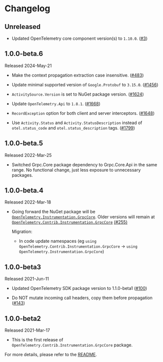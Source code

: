 # Changelog

## Unreleased

* Updated OpenTelemetry core component version(s) to `1.10.0`.
  ([#3](https://github.com/CodeBlanchOrg/opentelemetry-dotnet-contrib/pull/3))

## 1.0.0-beta.6

Released 2024-May-21

* Make the context propagation extraction case insensitive.
  ([#483](https://github.com/open-telemetry/opentelemetry-dotnet-contrib/pull/483))

* Update minimal supported  version of `Google.Protobuf` to `3.15.0`.
  ([#1456](https://github.com/open-telemetry/opentelemetry-dotnet-contrib/pull/1456))

* `ActivitySource.Version` is set to NuGet package version.
  ([#1624](https://github.com/open-telemetry/opentelemetry-dotnet-contrib/pull/1624))

* Update `OpenTelemetry.Api` to `1.8.1`.
  ([#1668](https://github.com/open-telemetry/opentelemetry-dotnet-contrib/pull/1668))

* `RecordException` option for both client and server interceptors.
  ([#1648](https://github.com/open-telemetry/opentelemetry-dotnet-contrib/pull/1648))

* Use `Activity.Status` and `Activity.StatusDescription`
  instead of `otel.status_code` and `otel.status_description` tags.
  ([#1799](https://github.com/open-telemetry/opentelemetry-dotnet-contrib/pull/1799))

## 1.0.0-beta.5

Released 2022-Mar-25

* Switched Grpc.Core package dependency to Grpc.Core.Api in the same range.
  No functional change, just less exposure to unnecessary packages.

## 1.0.0-beta.4

Released 2022-Mar-18

* Going forward the NuGet package will be
  [`OpenTelemetry.Instrumentation.GrpcCore`](https://www.nuget.org/packages/OpenTelemetry.Instrumentation.GrpcCore).
  Older versions will remain at
  [`OpenTelemetry.Contrib.Instrumentation.GrpcCore`](https://www.nuget.org/packages/OpenTelemetry.Contrib.Instrumentation.GrpcCore)
  [(#255)](https://github.com/open-telemetry/opentelemetry-dotnet-contrib/pull/255)

  Migration:

  * In code update namespaces (eg `using
    OpenTelemetry.Contrib.Instrumentation.GrpcCore` -> `using
    OpenTelemetry.Instrumentation.GrpcCore`)

## 1.0.0-beta3

Released 2021-Jun-11

* Updated OpenTelemetry SDK package version to 1.1.0-beta1
  ([#100](https://github.com/open-telemetry/opentelemetry-dotnet-contrib/pull/100))

* Do NOT mutate incoming call headers, copy them before propagation
  ([#143](https://github.com/open-telemetry/opentelemetry-dotnet-contrib/pull/143))

## 1.0.0-beta2

Released 2021-Mar-17

* This is the first release of `OpenTelemetry.Contrib.Instrumentation.GrpcCore`
  package.

For more details, please refer to the [README](README.md).
